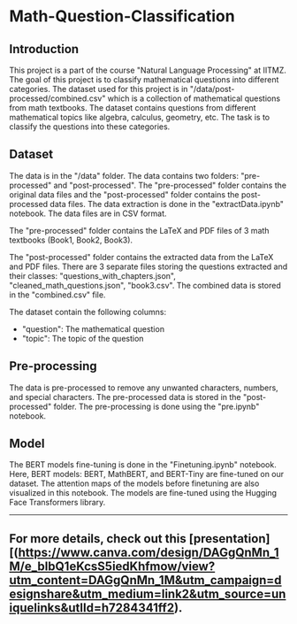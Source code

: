 # Math-Question-Classification

## Introduction
This project is a part of the course "Natural Language Processing" at IITMZ. The goal of this project is to classify mathematical questions into different categories. The dataset used for this project is in "/data/post-processed/combined.csv" which is a collection of mathematical questions from math textbooks. The dataset contains questions from different mathematical topics like algebra, calculus, geometry, etc. The task is to classify the questions into these categories.

## Dataset
The data is in the "/data" folder. The data contains two folders: "pre-processed" and "post-processed". The "pre-processed" folder contains the original data files and the "post-processed" folder contains the post-processed data files. The data extraction is done in the "extractData.ipynb" notebook. The data files are in CSV format.

The "pre-processed" folder contains the LaTeX and PDF files of 3 math textbooks (Book1, Book2, Book3).

The "post-processed" folder contains the extracted data from the LaTeX and PDF files. There are 3 separate files storing the questions extracted and their classes: "questions_with_chapters.json", "cleaned_math_questions.json", "book3.csv". The combined data is stored in the "combined.csv" file.

The dataset contain the following columns:
- "question": The mathematical question
- "topic": The topic of the question

## Pre-processing
The data is pre-processed to remove any unwanted characters, numbers, and special characters. The pre-processed data is stored in the "post-processed" folder. The pre-processing is done using the "pre.ipynb" notebook.

## Model
The BERT models fine-tuning is done in the "Finetuning.ipynb" notebook. Here, BERT models: BERT, MathBERT, and BERT-Tiny are fine-tuned on our dataset. The attention maps of the models before finetuning are also visualized in this notebook. The models are fine-tuned using the Hugging Face Transformers library. 

---

## For more details, check out this [presentation][(https://www.canva.com/design/DAGgQnMn_1M/e_bIbQ1eKcsS5iedKhfmow/view?utm_content=DAGgQnMn_1M&utm_campaign=designshare&utm_medium=link2&utm_source=uniquelinks&utlId=h7284341ff2).
